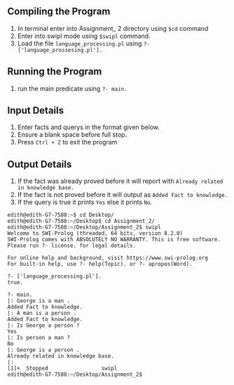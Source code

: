 ## Compiling the Program
1. In terminal enter into Assignment_ 2 directory using ```$cd``` command
2. Enter into swipl mode using  ```$swipl``` command.
3. Load the file ```language_processing.pl``` using ```?- ['language_prossesing.pl'].```
   
## Running the Program
1. run the main predicate using ```?- main.```

## Input Details
1. Enter facts and querys in the format given below.
2. Ensure a blank space before full stop.
3. Press ```Ctrl + Z``` to exit the program

## Output Details
1. If the fact was already proved before it will report with ```Already related in knowledge base.```
2. If the fact is not proved before it will output as ```Added Fact to knowledge.```
3. If the query is true it prints ```Yes``` else it prints ```No```.
```
edith@edith-G7-7588:~$ cd Desktop/
edith@edith-G7-7588:~/Desktop$ cd Assignment_2/
edith@edith-G7-7588:~/Desktop/Assignment_2$ swipl
Welcome to SWI-Prolog (threaded, 64 bits, version 8.2.0)
SWI-Prolog comes with ABSOLUTELY NO WARRANTY. This is free software.
Please run ?- license. for legal details.

For online help and background, visit https://www.swi-prolog.org
For built-in help, use ?- help(Topic). or ?- apropos(Word).

?- ['language_processing.pl'].
true.

?- main.
|: George is a man .
Added Fact to knowledge.
|: A man is a person .
Added Fact to knowledge.
|: Is George a person ?
Yes
|: Is person a man ?
No
|: George is a person .
Already related in knowledge base.
|: 
[1]+  Stopped                 swipl
edith@edith-G7-7588:~/Desktop/Assignment_2$
```
